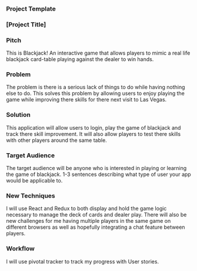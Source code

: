 ### Project Template

### [Project Title]

### Pitch
This is Blackjack! An interactive game that allows players to mimic a real life blackjack card-table playing against the dealer to win hands.

### Problem
The problem is there is a serious lack of things to do while having nothing else to do. This solves this problem by allowing users to enjoy playing the game while improving there skills for there next visit to Las Vegas. 

### Solution
This application will allow users to login, play the game of blackjack and track there skill improvement. It will also allow players to test there skills with other players around the same table. 

### Target Audience
The target audience will be anyone who is interested in playing or learning the game of blackjack. 
1-3 sentences describing what type of user your app would be applicable to.

### New Techniques
I will use React and Redux to both display and hold the game logic necessary to manage the deck of cards and dealer play. 
There will also be new challenges for me having multiple players in the same game on different browsers as well as hopefully integrating a chat feature between players. 

### Workflow
I will use pivotal tracker to track my progress with User stories. 

